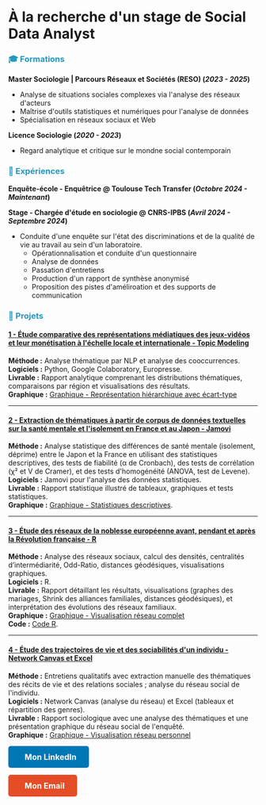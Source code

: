 # À la recherche d'un stage de Social Data Analyst

### <span style="color:#2596BE;">🎓 Formations</span>
**Master Sociologie | Parcours Réseaux et Sociétés (RESO) (_2023 - 2025_)**
- Analyse de situations sociales complexes via l'analyse des réseaux d'acteurs
- Maîtrise d'outils statistiques et numériques pour l'analyse de données
- Spécialisation en réseaux sociaux et Web

**Licence Sociologie (_2020 - 2023_)**
- Regard analytique et critique sur le mondne social contemporain

### <span style="color:#2596BE;">💼 Expériences</span>
**Enquête-école - Enquêtrice
@ Toulouse Tech Transfer (_Octobre 2024 - Maintenant_)**

**Stage - Chargée d'étude en sociologie
@ CNRS-IPBS (_Avril 2024 - Septembre 2024_)**
- Conduite d'une enquête sur l'état des discriminations et de la qualité de vie au travail au sein d'un laboratoire.
  - Opérationnalisation et conduite d'un questionnaire
  - Analyse de données
  - Passation d'entretiens
  - Production d'un rapport de synthèse anonymisé
  - Proposition des pistes d'améliroation et des supports de communication

### <span style="color:#2596BE;">📂 Projets</span>

#### **[1 - Étude comparative des représentations médiatiques des jeux-vidéos et leur monétisation à l'échelle locale et internationale - <u>Topic Modeling</u>](/mesdocuments/dossier_topicmodeling.pdf)**  
**Méthode :** Analyse thématique par NLP et analyse des cooccurrences.  
**Logiciels :** Python, Google Colaboratory, Europresse.  
**Livrable :** Rapport analytique comprenant les distributions thématiques, comparaisons par région et visualisations des résultats.  
**Graphique :** [Graphique - Représentation hiérarchique avec écart-type](/mesdocuments/representationhierarchique_ecart-type.JPG)

---

#### **[2 - Extraction de thématiques à partir de corpus de données textuelles sur la santé mentale et l'isolement en France et au Japon - <u>Jamovi</u>](/mesdocuments/dossier_jamovi.pdf)**  
**Méthode :** Analyse statistique des différences de santé mentale (isolement, déprime) entre le Japon et la France en utilisant des statistiques descriptives, des tests de fiabilité (α de Cronbach), des tests de corrélation (χ² et V de Cramer), et des tests d'homogénéité (ANOVA, test de Levene).  
**Logiciels :** Jamovi pour l'analyse des données statistiques.  
**Livrable :** Rapport statistique illustré de tableaux, graphiques et tests statistiques.  
**Graphique :** [Graphique - Statistiques descriptives](/mesdocuments/statistiquesdescriptives.JPG).  

---

#### **[3 - Étude des réseaux de la noblesse européenne avant, pendant et après la Révolution française - <u>R</u>](/mesdocuments/dossier_noblesse.pdf)**   
**Méthode :** Analyse des réseaux sociaux, calcul des densités, centralités d’intermédiarité, Odd-Ratio, distances géodésiques, visualisations graphiques.  
**Logiciels :** R.  
**Livrable :** Rapport détaillant les résultats, visualisations (graphes des mariages, Shrink des alliances familiales, distances géodésiques), et interprétation des évolutions des réseaux familiaux.  
**Graphique :** [Graphique - Visualisation réseau complet](/mesdocuments/visualisation.JPG)  
**Code :** [Code R](/mesdocuments/noblesseeuropenne.R).  

---

#### **[4 - Étude des trajectoires de vie et des sociabilités d'un individu - <u>Network Canvas et Excel</u>](/mesdocuments/dossier_réseauxpersonnels.pdf)**  
**Méthode :** Entretiens qualitatifs avec extraction manuelle des thématiques des récits de vie et des relations sociales ; analyse du réseau social de l'individu.  
**Logiciels :** Network Canvas (analyse du réseau) et Excel (tableaux et répartition des genres).  
**Livrable :** Rapport sociologique avec une analyse des thématiques et une présentation graphique du réseau social de l'enquêté.  
**Graphique :** [Graphique - Visualisation réseau personnel](/mesdocuments/reseauxpersonnels.JPG)  


<html lang="fr">
<head>
  <meta charset="UTF-8">
  <meta name="viewport" content="width=device-width, initial-scale=1.0">
  <title>Mon Portfolio</title>
  
  <!-- CSS intégré pour les boutons -->
  <style>
    /* Style général des boutons */
    .button {
      display: inline-block;
      padding: 12px 25px;
      font-size: 16px;
      font-weight: bold;
      text-align: center;
      text-decoration: none;
      border-radius: 5px;
      transition: all 0.3s ease;
    }

    /* Style du bouton LinkedIn */
    .button.linkedin {
      background-color: #0077b5; /* Couleur de LinkedIn */
      color: white;
    }

    .button.linkedin:hover {
      background-color: #005f84; /* Couleur plus foncée au survol */
    }

    /* Style du bouton Email */
    .button.email {
      background-color: #e44d26; /* Couleur de l'email */
      color: white;
    }

    .button.email:hover {
      background-color: #b43d19; /* Couleur plus foncée au survol */
    }

    /* Ajouter un peu d'espace entre l'icône et le texte */
    .button i {
      margin-right: 8px;
    }
  </style>
  
</head>
<body>
  <!-- Bouton LinkedIn avec icône -->
  <p><a href="https://www.linkedin.com/in/ma%C3%ABlys-fran%C3%A7ois" class="button linkedin"><i class="fab fa-linkedin"></i> Mon LinkedIn</a></p>
  <!-- Bouton Email avec icône -->
  <p><a href="mailto:maelys.francois31@gmail.com" class="button email"><i class="fas fa-envelope"></i> Mon Email</a></p>
  <!-- Ajouter le lien vers Font Awesome pour les icônes -->
  <script src="https://cdnjs.cloudflare.com/ajax/libs/font-awesome/5.15.3/js/all.min.js"></script>
</body>
</html>

